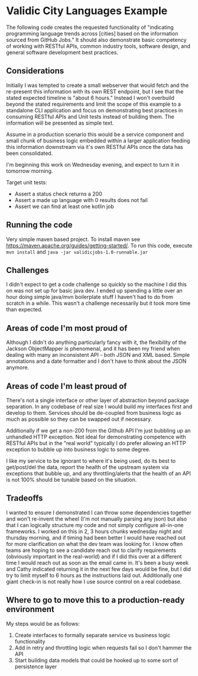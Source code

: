 # Validic City Languages Example

The following code creates the requested functionality of "indicating programming language trends across [cities] based on the information sourced from GitHub Jobs."
It should also demonstrate basic competency of working with RESTful APIs, common industry tools, software design, and general software development best practices.

## Considerations
Initially I was tempted to create a small webserver that would fetch and the re-present this information with its own REST endpoint, but I see that the stated expected timeline is "about 6 hours." Instead I won't overbuild beyond the stated requirements and limit the scope of this example to a standalone CLI application and focus on demonstrating best practices in consuming
RESTful APIs and Unit tests instead of building them. The information will be presented as simple text.

Assume in a production scenario this would be a service component and small chunk of business logic embedded within a larger application feeding this information downstream via it's own RESTful APIs once the data has been consolidated.

I'm beginning this work on Wednesday evening, and expect to turn it in tomorrow morning.

Target unit tests:
- Assert a status check returns a 200
- Assert a made up language with 0 results does not fail
- Assert we can find at least one kotlin job


## Running the code
Very simple maven based project. To install maven see https://maven.apache.org/guides/getting-started/.
To run this code, execute `mvn install` and `java -jar validicjobs-1.0-runnable.jar`


## Challenges
I didn't expect to get a code challenge so quickly so the machine I did this on was not set up for basic java dev. I ended up spending a little over an hour doing simple java/mvn boilerplate stuff I haven't had to do from scratch in a while. This wasn't a challenge necessarily but it took more time than expected.

## Areas of code I'm most proud of
Although I didn't do anything particularly fancy with it, the flexibility of the Jackson ObjectMapper is phenomenal, and it has been my friend when dealing with many an inconsistent API - both JSON and XML based. Simple annotations and a date formatter and I don't have to think about the JSON anymore.

## Areas of code I'm least proud of
There's not a single interface or other layer of abstraction beyond package separation. In any codebase of real size I would build my interfaces first and develop to them. Services should be de-coupled from business logic as much as possible so they can be swapped out if necessary.

Additionally if we get a non-200 from the Github API I'm just bubbling up an unhandled HTTP exception. Not ideal for demonstrating competence with RESTful APIs but in the "real world" typically I do prefer allowing an HTTP exception to bubble up into business logic to some degree.

I like my service to be ignorant to where it's being used, do its best to get/post/del the data, report the health of the upstream system via exceptions that bubble up, and any throttling/alerts that the health of an API is not 100% should be tunable based on the situation.

## Tradeoffs
I wanted to ensure I demonstrated I can throw some dependencies together and won't re-invent the wheel (I'm not manually parsing any json) but also that I can logically structure my code and not simply configure all-in-one frameworks. I worked on this in 2, 3 hours chunks wednesday night and thursday morning, and if timing had been better I would have reached out for more clarification on what the dev team was looking for. I know often teams are hoping to see a candidate reach out to clarify requirements (obviously important in the real-world) and if I did this over at a different time I would reach out as soon as the email came in. It's been a busy week and Cathy indicated returning it in the next few days would be fine, but I did try to limit myself to 6 hours as the instructions laid out. Additionally one giant check-in is not really how I use source control on a real codebase.

## Where to go to move this to a production-ready environment
My steps would be as follows:
1. Create interfaces to formally separate service vs business logic functionality
2. Add in retry and throttling logic when requests fail so I don't hammer the API
3. Start building data models that could be hooked up to some sort of persistence layer


